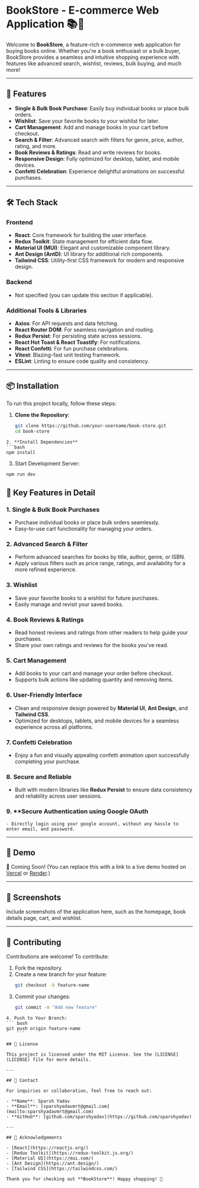# BookStore - E-commerce Web Application 📚🛒

Welcome to **BookStore**, a feature-rich e-commerce web application for buying books online. Whether you're a book enthusiast or a bulk buyer, BookStore provides a seamless and intuitive shopping experience with features like advanced search, wishlist, reviews, bulk buying, and much more!

---

## 🚀 Features

- **Single & Bulk Book Purchase**: Easily buy individual books or place bulk orders.
- **Wishlist**: Save your favorite books to your wishlist for later.
- **Cart Management**: Add and manage books in your cart before checkout.
- **Search & Filter**: Advanced search with filters for genre, price, author, rating, and more.
- **Book Reviews & Ratings**: Read and write reviews for books.
- **Responsive Design**: Fully optimized for desktop, tablet, and mobile devices.
- **Confetti Celebration**: Experience delightful animations on successful purchases.

---

## 🛠️ Tech Stack

### Frontend
- **React**: Core framework for building the user interface.
- **Redux Toolkit**: State management for efficient data flow.
- **Material UI (MUI)**: Elegant and customizable component library.
- **Ant Design (AntD)**: UI library for additional rich components.
- **Tailwind CSS**: Utility-first CSS framework for modern and responsive design.

### Backend
- Not specified (you can update this section if applicable).

### Additional Tools & Libraries
- **Axios**: For API requests and data fetching.
- **React Router DOM**: For seamless navigation and routing.
- **Redux Persist**: For persisting state across sessions.
- **React Hot Toast & React Toastify**: For notifications.
- **React Confetti**: For fun purchase celebrations.
- **Vitest**: Blazing-fast unit testing framework.
- **ESLint**: Linting to ensure code quality and consistency.

---

## 📦 Installation

To run this project locally, follow these steps:

1. **Clone the Repository**:
   ```bash
   git clone https://github.com/your-username/book-store.git
   cd book-store
```
2. **Install Dependencies**
```bash
npm install
```
3. Start Development Server:
```bash
npm run dev
```



## 🔑 Key Features in Detail

### 1. **Single & Bulk Book Purchases**
   - Purchase individual books or place bulk orders seamlessly.
   - Easy-to-use cart functionality for managing your orders.

### 2. **Advanced Search & Filter**
   - Perform advanced searches for books by title, author, genre, or ISBN.
   - Apply various filters such as price range, ratings, and availability for a more refined experience.

### 3. **Wishlist**
   - Save your favorite books to a wishlist for future purchases.
   - Easily manage and revisit your saved books.

### 4. **Book Reviews & Ratings**
   - Read honest reviews and ratings from other readers to help guide your purchases.
   - Share your own ratings and reviews for the books you've read.

### 5. **Cart Management**
   - Add books to your cart and manage your order before checkout.
   - Supports bulk actions like updating quantity and removing items.

### 6. **User-Friendly Interface**
   - Clean and responsive design powered by **Material UI**, **Ant Design**, and **Tailwind CSS**.
   - Optimized for desktops, tablets, and mobile devices for a seamless experience across all platforms.

### 7. **Confetti Celebration**
   - Enjoy a fun and visually appealing confetti animation upon successfully completing your purchase.

### 8. **Secure and Reliable**
   - Built with modern libraries like **Redux Persist** to ensure data consistency and reliability across user sessions.

### 9. **Secure Authentication using Google OAuth
    - Directly login using your google account, without any hassle to enter email, and password.

---

## 🌟 Demo

🚧 Coming Soon! (You can replace this with a link to a live demo hosted on [Vercel](https://vercel.com/) or [Render](https://render.com/).)

---

## 📸 Screenshots

Include screenshots of the application here, such as the homepage, book details page, cart, and wishlist.  

---

## 🤝 Contributing

Contributions are welcome! To contribute:

1. Fork the repository.
2. Create a new branch for your feature:
   ```bash
   git checkout -b feature-name
   ```
3. Commit your changes:
   ```bash
   git commit -m "Add new feature"
```
4. Push to Your Branch:
``` bash
git push origin feature-name
    ```

## 📝 License

This project is licensed under the MIT License. See the [LICENSE](LICENSE) file for more details.

---

## 💌 Contact

For inquiries or collaboration, feel free to reach out:

- **Name**: Sparsh Yadav  
- **Email**: [sparshyadavmrt@gmail.com](mailto:sparshyadavmrt@gmail.com)  
- **GitHub**: [github.com/sparshyadav](https://github.com/sparshyadav)

---

## 🌟 Acknowledgements

- [React](https://reactjs.org/)
- [Redux Toolkit](https://redux-toolkit.js.org/)
- [Material UI](https://mui.com/)
- [Ant Design](https://ant.design/)
- [Tailwind CSS](https://tailwindcss.com/)

Thank you for checking out **BookStore**! Happy shopping! 🎉

